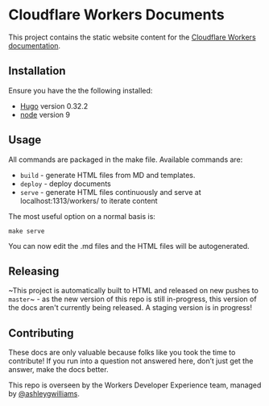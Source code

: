 # Cloudflare Workers Documents

This project contains the static website content for the [Cloudflare Workers documentation](https://developers.cloudflare.com/workers/).

## Installation

Ensure you have the the following installed:

- [Hugo](https://github.com/gohugoio/hugo) version 0.32.2
- [node](https://nodejs.org/en/download/) version 9

## Usage

All commands are packaged in the make file. Available commands are:

- `build` - generate HTML files from MD and templates.
- `deploy` - deploy documents
- `serve` - generate HTML files continuously and serve at localhost:1313/workers/ to iterate content

The most useful option on a normal basis is:

    make serve

You can now edit the .md files and the HTML files will be autogenerated.

## Releasing

~This project is automatically built to HTML and released on new pushes to `master`~ - as the new version of this repo is still in-progress, this version of the docs aren't currently being released. A staging version is in progress!

## Contributing

These docs are only valuable because folks like you took the time to contribute! If you run into a question not answered here, don’t just get the answer, make the docs better.

This repo is overseen by the Workers Developer Experience team, managed by [@ashleygwilliams](https://github.com/ashleygwilliams).
